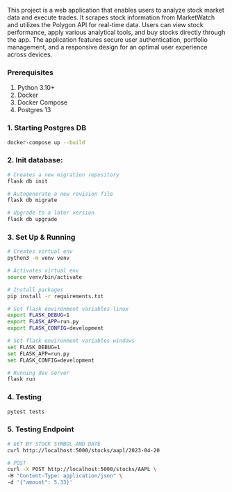 This project is a web application that enables users to analyze stock market data and execute trades. 
It scrapes stock information from MarketWatch and utilizes the Polygon API for real-time data.
Users can view stock performance, apply various analytical tools, and buy stocks directly through the app. 
The application features secure user authentication, portfolio management, and a responsive design for an optimal 
user experience across devices.

### Prerequisites
1. Python 3.10+
2. Docker
3. Docker Compose
4. Postgres 13

### 1. Starting Postgres DB

```bash
docker-compose up --build
```

### 2. Init database:

```bash
# Creates a new migration repository
flask db init

# Autogenerate a new revision file
flask db migrate

# Upgrade to a later version
flask db upgrade
```

### 3. Set Up & Running

```bash
# Creates virtual env
python3 -m venv venv

# Activates virtual env
source venv/bin/activate

# Install packages
pip install -r requirements.txt

# Set flask environment variables linux
export FLASK_DEBUG=1
export FLASK_APP=run.py
export FLASK_CONFIG=development

# Set flask environment variables windows
set FLASK_DEBUG=1
set FLASK_APP=run.py
set FLASK_CONFIG=development

# Running dev server
flask run
```

### 4. Testing

```bash
pytest tests
```

### 5. Testing Endpoint

```bash
# GET BY STOCK SYMBOL AND DATE
curl http://localhost:5000/stocks/aapl/2023-04-20

# POST 
curl -X POST http://localhost:5000/stocks/AAPL \
-H "Content-Type: application/json" \
-d '{"amount": 5.33}'
```